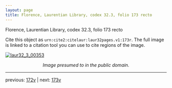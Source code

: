 ```yaml
---
layout: page
title: Florence, Laurentian Library, codex 32.3, folio 173 recto
---
```


Florence, Laurentian Library, codex 32.3, folio 173 recto

Cite this object as `urn:cite2:citelaur:laur32pages.v1:173r`.  The full image is linked to a citation tool you can use to cite regions of the image.

[![laur32_3_00353](http://www.homermultitext.org/iipsrv?IIIF=/project/homer/pyramidal/deepzoom/citelaur/laur32imgs/v1/laur32_3_00353.tif/full/800,/0/default.jpg)](http://www.homermultitext.org/ict2/?urn=urn:cite2:citelaur:laur32imgs.v1:laur32_3_00353) 

<p style="text-align: center; font-style: italic;">Image presumed to in the public domain.</p>

---

previous: [172v](../172v/) | next: [173v](../173v/)